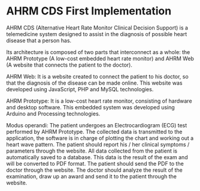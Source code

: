 # AHRM CDS First Implementation

AHRM CDS (Alternative Heart Rate Monitor Clinical Decision Support) is a telemedicine system designed to assist in the diagnosis of possible heart disease that a person has.

Its architecture is composed of two parts that interconnect as a whole: the AHRM Prototype (A low-cost embedded heart rate monitor) and AHRM Web (A website that connects the patient to the doctor).

AHRM Web: It is a website created to connect the patient to his doctor, so that the diagnosis of the disease can be made online. This website was developed using JavaScript, PHP and MySQL technologies.

AHRM Prototype: It is a low-cost heart rate monitor, consisting of hardware and desktop software. This embedded system was developed using Arduino and Processing technologies.

Modus operandi: The patient undergoes an Electrocardiogram (ECG) test performed by AHRM Prototype. The collected data is transmitted to the application, the software is in charge of plotting the chart and working out a heart wave pattern. The patient should report his / her clinical symptoms / parameters through the website.
All data collected from the patient is automatically saved to a database. This data is the result of the exam and will be converted to PDF format.
The patient should send the PDF to the doctor through the website. The doctor should analyze the result of the examination, draw up an award and send it to the patient through the website.

